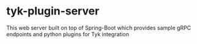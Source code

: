 # tyk-plugin-server
This web server built on top of Spring-Boot which provides sample gRPC endpoints and python plugins for Tyk integration
